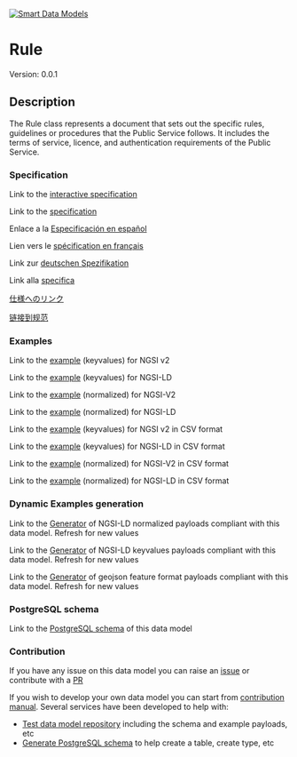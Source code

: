 [![Smart Data Models](https://smartdatamodels.org/wp-content/uploads/2022/01/SmartDataModels_logo.png "Logo")](https://smartdatamodels.org)
# Rule
Version: 0.0.1

## Description 

The Rule class represents a document that sets out the specific rules, guidelines or procedures that the Public Service follows. It includes the terms of service, licence, and authentication requirements of the Public Service.
### Specification

Link to the [interactive specification](https://swagger.lab.fiware.org/?url=https://smart-data-models.github.io/dataModel.CPSV-AP/Rule/swagger.yaml)

Link to the [specification](https://github.com/smart-data-models/dataModel.CPSV-AP/blob/master/Rule/doc/spec.md)

Enlace a la [Especificación en español](https://github.com/smart-data-models/dataModel.CPSV-AP/blob/master/Rule/doc/spec_ES.md)

Lien vers le [spécification en français](https://github.com/smart-data-models/dataModel.CPSV-AP/blob/master/Rule/doc/spec_FR.md)

Link zur [deutschen Spezifikation](https://github.com/smart-data-models/dataModel.CPSV-AP/blob/master/Rule/doc/spec_DE.md)

Link alla [specifica](https://github.com/smart-data-models/dataModel.CPSV-AP/blob/master/Rule/doc/spec_IT.md)

[仕様へのリンク](https://github.com/smart-data-models/dataModel.CPSV-AP/blob/master/Rule/doc/spec_JA.md)

[链接到规范](https://github.com/smart-data-models/dataModel.CPSV-AP/blob/master/Rule/doc/spec_ZH.md)
### Examples

Link to the [example](https://smart-data-models.github.io/dataModel.CPSV-AP/Rule/examples/example.json) (keyvalues) for NGSI v2

Link to the [example](https://smart-data-models.github.io/dataModel.CPSV-AP/Rule/examples/example.jsonld) (keyvalues) for NGSI-LD

Link to the [example](https://smart-data-models.github.io/dataModel.CPSV-AP/Rule/examples/example-normalized.json) (normalized) for NGSI-V2

Link to the [example](https://smart-data-models.github.io/dataModel.CPSV-AP/Rule/examples/example-normalized.jsonld) (normalized) for NGSI-LD

Link to the [example](https://smart-data-models.github.io/dataModel.CPSV-AP/Rule/examples/example.json.csv) (keyvalues) for NGSI v2 in CSV format

Link to the [example](https://smart-data-models.github.io/dataModel.CPSV-AP/Rule/examples/example.jsonld.csv) (keyvalues) for NGSI-LD in CSV format

Link to the [example](https://smart-data-models.github.io/dataModel.CPSV-AP/Rule/examples/example-normalized.json.csv) (normalized) for NGSI-V2 in CSV format

Link to the [example](https://smart-data-models.github.io/dataModel.CPSV-AP/Rule/examples/example-normalized.jsonld.csv) (normalized) for NGSI-LD in CSV format
### Dynamic Examples generation

Link to the [Generator](https://smartdatamodels.org/extra/ngsi-ld_generator.php?schemaUrl=https://raw.githubusercontent.com/smart-data-models/dataModel.CPSV-AP/master/Rule/schema.json&email=info@smartdatamodels.org) of NGSI-LD normalized payloads compliant with this data model. Refresh for new values

Link to the [Generator](https://smartdatamodels.org/extra/ngsi-ld_generator_keyvalues.php?schemaUrl=https://raw.githubusercontent.com/smart-data-models/dataModel.CPSV-AP/master/Rule/schema.json&email=info@smartdatamodels.org) of NGSI-LD keyvalues payloads compliant with this data model. Refresh for new values

Link to the [Generator](https://smartdatamodels.org/extra/geojson_features_generator.php?schemaUrl=https://raw.githubusercontent.com/smart-data-models/dataModel.CPSV-AP/master/Rule/schema.json&email=info@smartdatamodels.org) of geojson feature format payloads compliant with this data model. Refresh for new values
### PostgreSQL schema

Link to the [PostgreSQL schema](https://smart-data-models.github.io/dataModel.CPSV-AP/Rule/schema.sql) of this data model
### Contribution

 If you have any issue on this data model you can raise an [issue](https://github.com/smart-data-models/dataModel.CPSV-AP/issues)  or contribute with a [PR](https://github.com/smart-data-models/dataModel.CPSV-AP/pulls)

 If you wish to develop your own data model you can start from [contribution manual](https://bit.ly/contribution_manual). Several services have been developed to help with: 
 - [Test data model repository](https://smartdatamodels.org/index.php/data-models-contribution-api/) including the schema and example payloads, etc
 - [Generate PostgreSQL schema](https://smartdatamodels.org/index.php/sql-service/) to help create a table, create type, etc